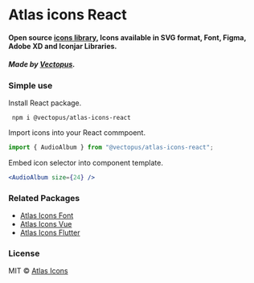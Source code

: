 # Atlas icons React

#### Open source [icons library](http://atlasicons.vectopus.com/), Icons available in SVG format, Font, Figma, Adobe XD and Iconjar Libraries.

##### _Made by [Vectopus](http://vectopus.com/)._

### Simple use
Install React package.

``` npm i @vectopus/atlas-icons-react```

Import icons into your React commpoent.
```jsx
import { AudioAlbum } from "@vectopus/atlas-icons-react";
```

Embed icon selector into component template.

```jsx
<AudioAlbum size={24} /> 
```

### Related Packages
- [Atlas Icons Font](https://github.com/Vectopus/Atlas-icons-font)
- [Atlas Icons Vue](https://github.com/Vectopus/Atlas-icons-vue)
- [Atlas Icons Flutter](https://github.com/Vectopus/Atlas-icons-flutter)

### License
MIT © [Atlas Icons](https://github.com/Vectopus/Atlas-icons-react/blob/main/LICENSE)
